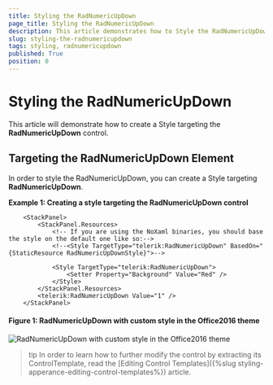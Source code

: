 ```yaml
---
title: Styling the RadNumericUpDown
page_title: Styling the RadNumericUpDown
description: This article demonstrates how to Style the RadNumericUpDown control. 
slug: styling-the-radnumericupdown
tags: styling, radnumericupdown
published: True
position: 0
---
```


# Styling the RadNumericUpDown

This article will demonstrate how to create a Style targeting the __RadNumericUpDown__ control.

## Targeting the RadNumericUpDown Element

In order to style the RadNumericUpDown, you can create a Style targeting __RadNumericUpDown__.

__Example 1: Creating a style targeting the RadNumericUpDown control__

```XAML
	<StackPanel>
        <StackPanel.Resources>
            <!-- If you are using the NoXaml binaries, you should base the style on the default one like so:-->
            <!--<Style TargetType="telerik:RadNumericUpDown" BasedOn="{StaticResource RadNumericUpDownStyle}">-->

            <Style TargetType="telerik:RadNumericUpDown">
                <Setter Property="Background" Value="Red" />
            </Style>
        </StackPanel.Resources>
        <telerik:RadNumericUpDown Value="1" />
    </StackPanel>
```

#### __Figure 1: RadNumericUpDown with custom style in the Office2016 theme__
![RadNumericUpDown with custom style in the Office2016 theme](images/RadNumericUpDown_Styling_The_Control.png)

>tip In order to learn how to further modify the control by extracting its ControlTemplate, read the [Editing Control Templates]({%slug styling-apperance-editing-control-templates%}) article.
